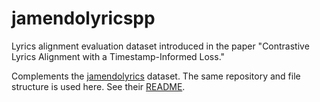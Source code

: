 # jamendolyricspp

Lyrics alignment evaluation dataset introduced in the paper "Contrastive Lyrics Alignment with a Timestamp-Informed Loss."

Complements the [jamendolyrics](https://github.com/f90/jamendolyrics) dataset. The same repository and file structure is used here. See their [README](https://github.com/f90/jamendolyrics/blob/main/README.md).
